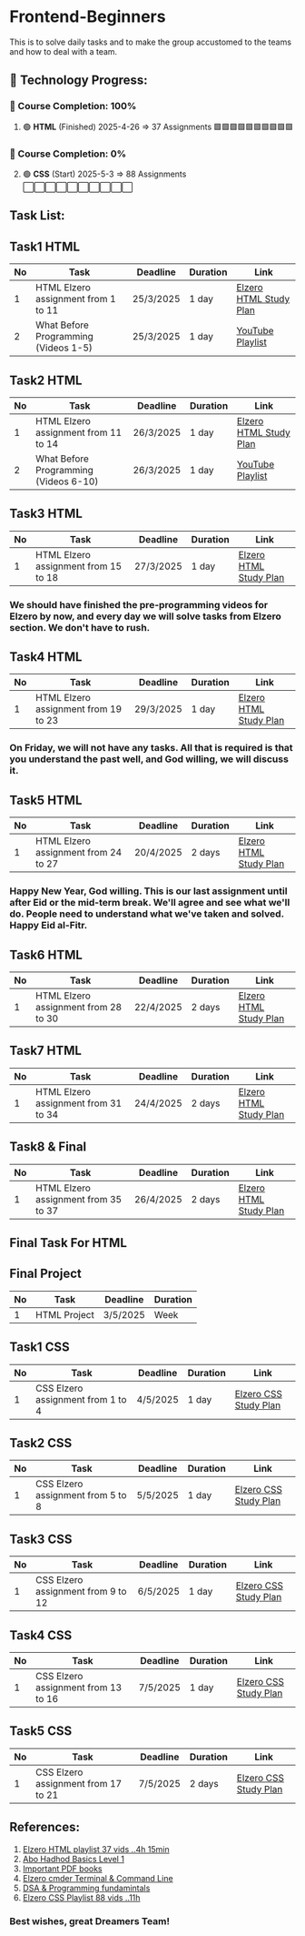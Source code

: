 # Frontend-Beginners
This is to solve daily tasks and to make the group accustomed to the teams and how to deal with a team.

## 🚀 Technology Progress:

### 📌 Course Completion: 100%
1. 🟢 **HTML** (Finished) 2025-4-26 => 37 Assignments
🟩🟩🟩🟩🟩🟩🟩🟩🟩🟩

### 📌 Course Completion: 0%
2. 🟢 **CSS** (Start) 2025-5-3 => 88 Assignments
⬜⬜⬜⬜⬜⬜⬜⬜⬜⬜

## Task List:
## Task1 HTML
| No | Task | Deadline | Duration | Link |
|----|------|----------|----------|------|
| 1  | HTML Elzero assignment from 1 to 11 | 25/3/2025 | 1 day | [Elzero HTML Study Plan](https://elzero.org/study/html-2021-study-plan/) |
| 2  | What Before Programming (Videos 1-5) | 25/3/2025 | 1 day | [YouTube Playlist](https://www.youtube.com/watch?v=aK46A6jQ1RM&list=PLDoPjvoNmBAx8xKvAXpb6f0Urj98Xo7zg) |

## Task2 HTML
| No | Task | Deadline | Duration | Link |
|----|------|----------|----------|------|
| 1  | HTML Elzero assignment from 11 to 14 | 26/3/2025 | 1 day | [Elzero HTML Study Plan](https://elzero.org/study/html-2021-study-plan/) |
| 2  | What Before Programming (Videos 6-10) | 26/3/2025 | 1 day | [YouTube Playlist](https://www.youtube.com/watch?v=aK46A6jQ1RM&list=PLDoPjvoNmBAx8xKvAXpb6f0Urj98Xo7zg) |

## Task3 HTML
| No | Task | Deadline | Duration | Link |
|----|------|----------|----------|------|
| 1  | HTML Elzero assignment from 15 to 18 | 27/3/2025 | 1 day | [Elzero HTML Study Plan](https://elzero.org/study/html-2021-study-plan/) |
### We should have finished the pre-programming videos for Elzero by now, and every day we will solve tasks from Elzero section. We don't have to rush.

## Task4 HTML
| No | Task | Deadline | Duration | Link |
|----|------|----------|----------|------|
| 1  | HTML Elzero assignment from 19 to 23 | 29/3/2025 | 1 day | [Elzero HTML Study Plan](https://elzero.org/study/html-2021-study-plan/) |
### On Friday, we will not have any tasks. All that is required is that you understand the past well, and God willing, we will discuss it.

## Task5 HTML
| No | Task | Deadline | Duration | Link |
|----|------|----------|----------|------|
| 1  | HTML Elzero assignment from 24 to 27 | 20/4/2025 | 2 days | [Elzero HTML Study Plan](https://elzero.org/study/html-2021-study-plan/) |
### Happy New Year, God willing. This is our last assignment until after Eid or the mid-term break. We'll agree and see what we'll do. People need to understand what we've taken and solved. Happy Eid al-Fitr.

## Task6 HTML
| No | Task | Deadline | Duration | Link |
|----|------|----------|----------|------|
| 1  | HTML Elzero assignment from 28 to 30 | 22/4/2025 | 2 days | [Elzero HTML Study Plan](https://elzero.org/study/html-2021-study-plan/) |

## Task7 HTML
| No | Task | Deadline | Duration | Link |
|----|------|----------|----------|------|
| 1  | HTML Elzero assignment from 31 to 34 | 24/4/2025 | 2 days | [Elzero HTML Study Plan](https://elzero.org/study/html-2021-study-plan/) |

## Task8 & Final
| No | Task | Deadline | Duration | Link |
|----|------|----------|----------|------|
| 1  | HTML Elzero assignment from 35 to 37 | 26/4/2025 | 2 days | [Elzero HTML Study Plan](https://elzero.org/study/html-2021-study-plan/) |

## Final Task For HTML

## Final Project
| No | Task | Deadline | Duration |
|----|------|----------|----------|
| 1  | HTML Project | 3/5/2025 | Week|

## Task1 CSS
| No | Task | Deadline | Duration | Link |
|----|------|----------|----------|------|
| 1  | CSS Elzero assignment from 1 to 4 | 4/5/2025 | 1 day | [Elzero CSS Study Plan](https://elzero.org/study/css-2021-study-plan/) |


## Task2 CSS
| No | Task | Deadline | Duration | Link |
|----|------|----------|----------|------|
| 1  | CSS Elzero assignment from 5 to 8 | 5/5/2025 | 1 day | [Elzero CSS Study Plan](https://elzero.org/study/css-2021-study-plan/) |

## Task3 CSS
| No | Task | Deadline | Duration | Link |
|----|------|----------|----------|------|
| 1  | CSS Elzero assignment from 9 to 12 | 6/5/2025 | 1 day | [Elzero CSS Study Plan](https://elzero.org/study/css-2021-study-plan/) |


## Task4 CSS
| No | Task | Deadline | Duration | Link |
|----|------|----------|----------|------|
| 1  | CSS Elzero assignment from 13 to 16 | 7/5/2025 | 1 day | [Elzero CSS Study Plan](https://elzero.org/study/css-2021-study-plan/) |

## Task5 CSS
| No | Task | Deadline | Duration | Link |
|----|------|----------|----------|------|
| 1  | CSS Elzero assignment from 17 to 21 | 7/5/2025 | 2 days | [Elzero CSS Study Plan](https://elzero.org/study/css-2021-study-plan/) |



## References:
1. [Elzero HTML playlist 37 vids ..4h 15min ](https://youtube.com/playlist?list=PLDoPjvoNmBAw_t_XWUFbBX-c9MafPk9ji&si=MkL5v8HEdXAYqZ0l)
2. [Abo Hadhod Basics Level 1](https://www.youtube.com/watch?v=LWCBg5tb64I&list=PL3X--QIIK-OHgMV2yBz3GLfM5d_5BxOSj)
3. [Important PDF books](https://books.goalkicker.com/)
4. [Elzero cmder Terminal & Command Line](https://www.youtube.com/watch?v=JVs2Ywy7wGQ&list=PLDoPjvoNmBAxzNO8ixW83Sf8FnLy_MkUT)
5. [DSA & Programming fundamintals](https://github.com/m7mdraafat/Basics-Computer-Science?sfnsn=scwspwa)
6. [Elzero CSS Playlist 88 vids ..11h ](https://elzero.org/study/css-2021-study-plan/)
### Best wishes, great **Dreamers** Team!

